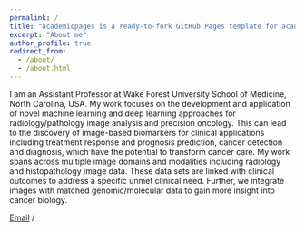 ```yaml
---
permalink: /
title: "academicpages is a ready-to-fork GitHub Pages template for academic personal websites"
excerpt: "About me"
author_profile: true
redirect_from: 
  - /about/
  - /about.html
---
```



I am an Assistant Professor at Wake Forest University School of Medicine, North Carolina, USA.
My work focuses on the development and application of novel machine learning and deep learning approaches for radiology/pathology image analysis and precision oncology. This can lead to the discovery of image-based biomarkers for clinical applications including treatment response and prognosis prediction, cancer detection and diagnosis, which have the potential to transform cancer care. My work spans across multiple image domains and modalities including radiology and histopathology image data. These data sets are linked with clinical outcomes to address a specific unmet clinical need. Further, we integrate images with matched genomic/molecular data to gain more insight into cancer biology. 

[Email](mailto:YUMJIANG@WAKEHEALTH.EDU) / 

